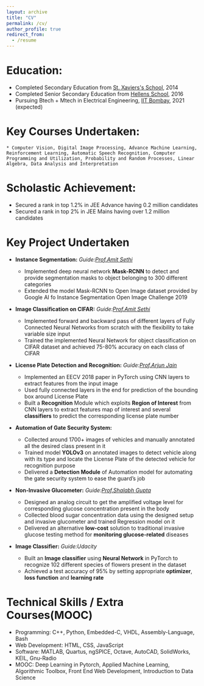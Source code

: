 ```yaml
---
layout: archive
title: "CV"
permalink: /cv/
author_profile: true
redirect_from:
  - /resume
---
```


<!-- {% include base_path %} -->

Education:
======
* Completed Secondary Education from [St. Xaviers's School](https://www.stxaviersjaynagar.in/index.php), 2014
* Completed Senior Secondary Education from [Hellens School](http://www.hellensschool.in/), 2016  
* Pursuing Btech + Mtech in Electrical Engineering, [IIT Bombay](http://www.iitb.ac.in/), 2021 (expected)

Key Courses Undertaken:
======
    * Computer Vision, Digital Image Processing, Advance Machine Learning, Reinforcement Learning, Automatic Speech Recognition, Computer Programming and Utilization, Probability and Random Processes, Linear Algebra, Data Analysis and Interpretation

Scholastic Achievement:
======
* Secured a rank in top 1.2% in JEE Advance having 0.2 million candidates
* Secured a rank in top 2% in JEE Mains having over 1.2 million candidates

Key Project Undertaken
======
* **Instance Segmentation:**
*Guide:[Prof.Amit Sethi](https://www.ee.iitb.ac.in/~asethi/)*
    * Implemented deep neural network **Mask-RCNN** to detect and provide segmentation masks to object belonging to 300 different categories
    * Extended the model Mask-RCNN to Open Image dataset provided by Google AI fo Instance Segmentation Open Image Challenge 2019

* **Image Classification on CIFAR:**
*Guide:[Prof.Amit Sethi](https://www.ee.iitb.ac.in/~asethi/)*
    * Implemented forward and backward pass of different layers of Fully Connected Neural Networks from scratch with the flexibility to take variable size input
    * Trained the implemented Neural Network for object classification on CIFAR dataset and achieved 75-80% accuracy on each class of CIFAR

* **License Plate Detection and Recognition:**
*Guide:[Prof.Arjun Jain](https://scholar.google.co.in/citations?user=elmWdycAAAAJ&hl=en)*
    * Implemented an EECV 2018 paper in PyTorch using CNN layers to extract features from the input image
    * Used fully connected layers in the end for prediction of the bounding box around License Plate
    * Built a **Recognition** Module which exploits **Region of Interest** from CNN layers to extract features map of interest and several **classifiers** to predict the corresponding license plate number

* **Automation of Gate Security System:**
    * Collected around 1700+ images of vehicles and manually annotated all the desired class present in it
    * Trained model **YOLOv3** on annotated images to detect vehicle along with its type and locate the License Plate of the detected vehicle for recognition purpose
    * Delivered a **Detection Module** of Automation model for automating the gate security system to ease the guard’s job

* **Non-Invasive Glucometer:**
*Guide:[Prof.Shalabh Gupta](https://www.ee.iitb.ac.in/wiki/faculty/shalabh)*
    * Designed an analog circuit to get the amplified voltage level for corresponding glucose concentration present in the body
    * Collected blood sugar concentration data using the designed setup and invasive glucometer and trained Regression model on it
    * Delivered an alternative **low-cost** solution to traditional invasive glucose testing method for **monitoring glucose-related** diseases

* **Image Classifier:**
*Guide:Udacity*
    * Built an **Image classifier** using **Neural Network** in PyTorch to recognize 102 different species of flowers present in the dataset
    * Achieved a test accuracy of 95% by setting appropriate **optimizer**, **loss function** and **learning rate**

**Technical Skills / Extra Courses(MOOC)**
======
* Programming: C++, Python, Embedded-C, VHDL, Assembly-Language, Bash
* Web Development: HTML, CSS, JavaScript
* Software: MATLAB, Quartus, ngSPICE, Octave, AutoCAD, SolidWorks, KEIL, Gnu-Radio
* MOOC: Deep Learning in Pytorch, Applied Machine Learning, Algorithmic Toolbox,
        Front End Web Development, Introduction to Data Science
